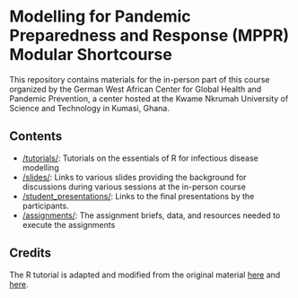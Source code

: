 # Modelling for Pandemic Preparedness and Response (MPPR) Modular Shortcourse

This repository contains materials for the in-person part of this course organized by the German West African Center for Global Health and Pandemic Prevention, a center hosted at the Kwame Nkrumah University of Science and Technology in Kumasi, Ghana.

## Contents

- [/tutorials/](https://github.com/jamesmbaazam/mppr/tree/main/tutorials): Tutorials on the essentials of R for infectious disease modelling
- [/slides/](https://github.com/jamesmbaazam/mppr/tree/main/slides): Links to various slides providing the background for discussions during various sessions at the in-person course
- [/student_presentations/](https://github.com/jamesmbaazam/mppr/tree/main/student_presentations): Links to the final presentations by the participants.
- [/assignments/](https://github.com/jamesmbaazam/mppr/tree/main/assignments): The assignment briefs, data, and resources needed to execute the assignments

## Credits

The R tutorial is adapted and modified from the original material [here](https://github.com/sbfnk/mfiidd/blob/5e8f2e0cb529eda1d508b4ab54934a95abb0ee89/Rmd/slides/rintro.pdf) and [here](https://github.com/sbfnk/modelling/blob/master/Rmd/intro_to_r_gk.Rmd).
